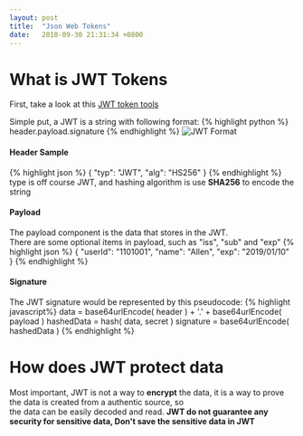 ```yaml
---
layout: post
title:  "Json Web Tokens"
date:   2018-09-30 21:31:34 +0800
---
```


# What is JWT Tokens
First, take a look at this [JWT token tools](https://jwt.io/) <br>

Simple put, a JWT is a string with following format:
{% highlight python %}
header.payload.signature
{% endhighlight %}
![JWT Format]({{site.baseurl}}/assets/images/zap3.jpg)
#### Header Sample
{% highlight json %}
{
  "typ": "JWT",
  "alg": "HS256"
}
{% endhighlight %}
type is off course JWT, and hashing algorithm is use **SHA256** to encode the string

#### Payload
The payload component is the data that stores in the JWT. </br>
There are some optional items in payload, such as "iss", "sub" and "exp"
{% highlight json %}
{
  "userId": "1101001",
  "name": "Allen",
  "exp": "2019/01/10"
}
{% endhighlight %}

#### Signature
The JWT signature would be represented by this  pseudocode:
{% highlight javascript%}
data = base64urlEncode( header ) + '.' + base64urlEncode( payload )
hashedData = hash( data, secret )
signature = base64urlEncode( hashedData )
{% endhighlight %}

# How does JWT protect data
Most important, JWT is not a way to **encrypt** the data, it is a way to prove the data is created from a authentic source, so <br>
the data can be easily decoded and read.
**JWT do not guarantee any security for sensitive data, Don't save the sensitive data in JWT**

